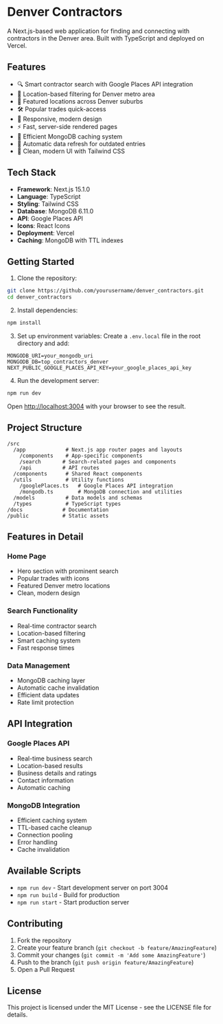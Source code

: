 # Denver Contractors

A Next.js-based web application for finding and connecting with contractors in the Denver area. Built with TypeScript and deployed on Vercel.

## Features

- 🔍 Smart contractor search with Google Places API integration
- 📍 Location-based filtering for Denver metro area
- 🏢 Featured locations across Denver suburbs
- 🛠️ Popular trades quick-access
- 📱 Responsive, modern design
- ⚡ Fast, server-side rendered pages
- 💾 Efficient MongoDB caching system
- 🔄 Automatic data refresh for outdated entries
- 🎨 Clean, modern UI with Tailwind CSS

## Tech Stack

- **Framework**: Next.js 15.1.0
- **Language**: TypeScript
- **Styling**: Tailwind CSS
- **Database**: MongoDB 6.11.0
- **API**: Google Places API
- **Icons**: React Icons
- **Deployment**: Vercel
- **Caching**: MongoDB with TTL indexes

## Getting Started

1. Clone the repository:
```bash
git clone https://github.com/yourusername/denver_contractors.git
cd denver_contractors
```

2. Install dependencies:
```bash
npm install
```

3. Set up environment variables:
Create a `.env.local` file in the root directory and add:
```env
MONGODB_URI=your_mongodb_uri
MONGODB_DB=top_contractors_denver
NEXT_PUBLIC_GOOGLE_PLACES_API_KEY=your_google_places_api_key
```

4. Run the development server:
```bash
npm run dev
```

Open [http://localhost:3004](http://localhost:3004) with your browser to see the result.

## Project Structure

```
/src
  /app             # Next.js app router pages and layouts
    /components    # App-specific components
    /search       # Search-related pages and components
    /api          # API routes
  /components      # Shared React components
  /utils           # Utility functions
    /googlePlaces.ts   # Google Places API integration
    /mongodb.ts        # MongoDB connection and utilities
  /models          # Data models and schemas
  /types           # TypeScript types
/docs             # Documentation
/public           # Static assets
```

## Features in Detail

### Home Page
- Hero section with prominent search
- Popular trades with icons
- Featured Denver metro locations
- Clean, modern design

### Search Functionality
- Real-time contractor search
- Location-based filtering
- Smart caching system
- Fast response times

### Data Management
- MongoDB caching layer
- Automatic cache invalidation
- Efficient data updates
- Rate limit protection

## API Integration

### Google Places API
- Real-time business search
- Location-based results
- Business details and ratings
- Contact information
- Automatic caching

### MongoDB Integration
- Efficient caching system
- TTL-based cache cleanup
- Connection pooling
- Error handling
- Cache invalidation

## Available Scripts

- `npm run dev` - Start development server on port 3004
- `npm run build` - Build for production
- `npm run start` - Start production server

## Contributing

1. Fork the repository
2. Create your feature branch (`git checkout -b feature/AmazingFeature`)
3. Commit your changes (`git commit -m 'Add some AmazingFeature'`)
4. Push to the branch (`git push origin feature/AmazingFeature`)
5. Open a Pull Request

## License

This project is licensed under the MIT License - see the LICENSE file for details.
